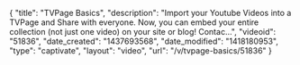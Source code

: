 {
    "title": "TVPage Basics",
    "description": "Import your Youtube Videos into a TVPage and Share with everyone. Now, you can embed your entire collection (not just one video) on your site or blog! Contac...",
    "videoid": "51836",
    "date_created": "1437693568",
    "date_modified": "1418180953",
    "type": "captivate",
    "layout": "video",
    "url": "\/v\/tvpage-basics\/51836"
}